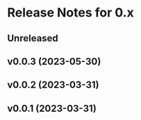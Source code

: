 # Release Notes for 0.x

## Unreleased

## v0.0.3 (2023-05-30)

## v0.0.2 (2023-03-31)

## v0.0.1 (2023-03-31)
